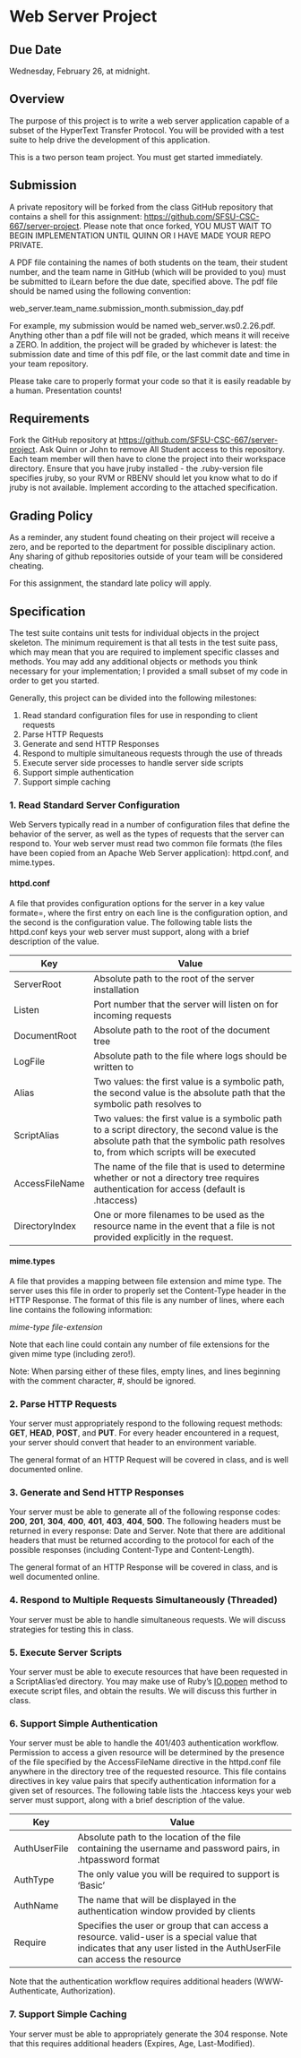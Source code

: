 # Web Server Project

## Due Date 
Wednesday, February 26, at midnight.

## Overview
The purpose of this project is to write a web server application capable of a subset of the HyperText Transfer Protocol.  You will be provided with a test suite to help drive the development of this application. 

This is a two person team project.  You must get started immediately.

## Submission
A private repository will be forked from the class GitHub repository that contains a shell for this assignment: https://github.com/SFSU-CSC-667/server-project.  Please note that once forked, YOU MUST WAIT TO BEGIN IMPLEMENTATION UNTIL QUINN OR I HAVE MADE YOUR REPO PRIVATE.

A PDF file containing the names of both students on the team, their student number, and the team name in GitHub (which will be provided to you) must be submitted to iLearn before the due date, specified above.  The pdf file should be named using the following convention:

web_server.team_name.submission_month.submission_day.pdf

For example, my submission would be named web_server.ws0.2.26.pdf. Anything other than a pdf file will not be graded, which means it will receive a ZERO. In addition, the project will be graded by whichever is latest: the submission date and time of this pdf file, or the last commit date and time in your team repository.

Please take care to properly format your code so that it is easily readable by a human. Presentation counts!



## Requirements
Fork the GitHub repository at https://github.com/SFSU-CSC-667/server-project.
Ask Quinn or John to remove All Student access to this repository.
Each team member will then have to clone the project into their workspace directory.
Ensure that you have jruby installed - the .ruby-version file specifies jruby, so your RVM or RBENV should let you know what to do if jruby is not available.
Implement according to the attached specification.

## Grading Policy
As a reminder, any student found cheating on their project will receive a zero, and be reported to the department for possible disciplinary action.  Any sharing of github repositories outside of your team will be considered cheating.

For this assignment, the standard late policy will apply.

## Specification
The test suite contains unit tests for individual objects in the project skeleton.  The minimum requirement is that all tests in the test suite pass, which may mean that you are required to implement specific classes and methods.  You may add any additional objects or methods you think necessary for your implementation; I provided a small subset of my code in order to get you started.

Generally, this project can be divided into the following milestones:

1. Read standard configuration files for use in responding to client requests
1. Parse HTTP Requests
1. Generate and send HTTP Responses
1. Respond to multiple simultaneous requests through the use of threads
1. Execute server side processes to handle server side scripts
1. Support simple authentication
1. Support simple caching

### 1. Read Standard Server Configuration
Web Servers typically read in a number of configuration files that define the behavior of the server, as well as the types of requests that the server can respond to.  Your web server must read two common file formats (the files have been copied from an Apache Web Server application): httpd.conf, and mime.types.

#### httpd.conf 
A file that provides configuration options for the server in a key value formate=, where the first entry on each line is the configuration option, and the second is the configuration value.  The following table lists the httpd.conf keys your web server must support, along with a brief description of the value. 

| Key            | Value 
|----------------|-------
| ServerRoot     | Absolute path to the root of the server installation
| Listen         | Port number that the server will listen on for incoming requests
| DocumentRoot   | Absolute path to the root of the document tree
| LogFile        | Absolute path to the file where logs should be written to
| Alias          | Two values: the first value is a symbolic path, the second value is the absolute path that the symbolic path resolves to
| ScriptAlias    | Two values: the first value is a symbolic path to a script directory, the second value is the absolute path that the symbolic path resolves to, from which scripts will be executed
| AccessFileName | The name of the file that is used to determine whether or not a directory tree requires authentication for access (default is .htaccess)
| DirectoryIndex | One or more filenames to be used as the resource name in the event that a file is not provided explicitly in the request.

#### mime.types
A file that provides a mapping between file extension and mime type.  The server uses this file in order to properly set the Content-Type header in the HTTP Response.  The format of this file is any number of lines, where each line contains the following information:

_mime-type file-extension_

Note that each line could contain any number of file extensions for the given mime type (including zero!).

Note:
When parsing either of these files, empty lines, and lines beginning with the comment character, #, should be ignored.

### 2. Parse HTTP Requests
Your server must appropriately respond to the following request methods: **GET**, **HEAD**, **POST**, and **PUT**.  For every header encountered in a request, your server should convert that header to an environment variable.  

The general format of an HTTP Request will be covered in class, and is well documented online.

### 3. Generate and Send HTTP Responses
Your server must be able to generate all of the following response codes: **200**, **201**, **304**, **400**, **401**, **403**, **404**, **500**.  The following headers must be returned in every response: Date and Server.  Note that there are additional headers that must be returned according to the protocol for each of the possible responses (including  Content-Type and Content-Length).

The general format of an HTTP Response will be covered in class, and is well documented online.

### 4. Respond to Multiple Requests Simultaneously (Threaded)
Your server must be able to handle simultaneous requests.  We will discuss strategies for testing this in class.

### 5. Execute Server Scripts
Your server must be able to execute resources that have been requested in a ScriptAlias’ed directory.  You may make use of Ruby’s [IO.popen](http://www.ruby-doc.org/core-2.1.0/IO.html#method-c-popen) method to execute script files, and obtain the results.  We will discuss this further in class.

### 6. Support Simple Authentication
Your server must be able to handle the 401/403 authentication workflow.  Permission to access a given resource will be determined by the presence of the file specified by the AccessFileName directive in the httpd.conf file anywhere in the directory tree of the requested resource.  This file contains directives in key value pairs that specify authentication information for a given set of resources.  The following table lists the .htaccess keys your web server must support, along with a brief description of the value.

| Key          | Value
|--------------|------
| AuthUserFile | Absolute path to the location of the file containing the username and password pairs, in .htpassword format
| AuthType     | The only value you will be required to support is ‘Basic’
| AuthName     | The name that will be displayed in the authentication window provided by clients
| Require      | Specifies the user or group that can access a resource.  valid-user is a special value that indicates that any user listed in the AuthUserFile can access the resource

Note that the authentication workflow requires additional headers (WWW-Authenticate, Authorization).

### 7. Support Simple Caching
Your server must be able to appropriately generate the 304 response.  Note that this requires additional headers (Expires, Age, Last-Modified).

